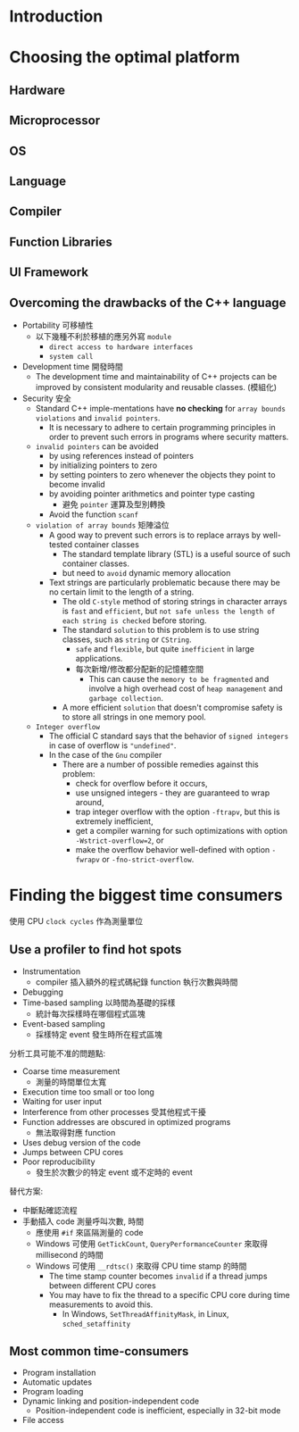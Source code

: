 
# Introduction


# Choosing the optimal platform

## Hardware

## Microprocessor

## OS

## Language

## Compiler

## Function Libraries

## UI Framework

## Overcoming the drawbacks of the C++ language

* Portability 可移植性
  * 以下幾種不利於移植的應另外寫 `module`
    * `direct access to hardware interfaces`
    * `system call`
* Development time 開發時間
  * The development time and maintainability of C++ projects can be improved by consistent modularity and reusable classes. (模組化)
* Security 安全
  * Standard C++ imple-mentations have **no checking** for `array bounds violations` and `invalid pointers`.
    * It is necessary to adhere to certain programming principles in order to prevent such errors in programs where security matters.
  * `invalid pointers` can be avoided
    * by using references instead of pointers
    * by initializing pointers to zero
    * by setting pointers to zero whenever the objects they point to become invalid
    * by avoiding pointer arithmetics and pointer type casting
      * 避免 `pointer` 運算及型別轉換
    * Avoid the function `scanf`
  * `violation of array bounds` 矩陣溢位
    * A good way to prevent such errors is to replace arrays by well-tested container classes
      * The standard template library (STL) is a useful source of such container classes.
      * but need to `avoid` dynamic memory allocation
    * Text strings are particularly problematic because there may be no certain limit to the length of a string.
      * The old `C-style` method of storing strings in character arrays is `fast` and `efficient`, but `not safe unless the length of each string is checked` before storing.
      * The standard `solution` to this problem is to use string classes, such as `string` or `CString`.
        * `safe` and `flexible`, but quite `inefficient` in large applications.
        * 每次新增/修改都分配新的記憶體空間
          * This can cause the `memory to be fragmented` and involve a high overhead cost of `heap management` and `garbage collection`.
      * A more efficient `solution` that doesn't compromise safety is to store all strings in one memory pool.
  * `Integer overflow`
    * The official C standard says that the behavior of `signed integers` in case of overflow is `"undefined"`.
    * In the case of the `Gnu` compiler
      * There are a number of possible remedies against this problem:
        * check for overflow before it occurs,
        * use unsigned integers - they are guaranteed to wrap around,
        * trap integer overflow with the option `-ftrapv`, but this is extremely inefficient,
        * get a compiler warning for such optimizations with option `-Wstrict-overflow=2`, or
        * make the overflow behavior well-defined with option `-fwrapv` or `-fno-strict-overflow`.

# Finding the biggest time consumers

使用 CPU `clock cycles` 作為測量單位

## Use a profiler to find hot spots

* Instrumentation
  * compiler 插入額外的程式碼紀錄 function 執行次數與時間
* Debugging
* Time-based sampling 以時間為基礎的採樣
  * 統計每次採樣時在哪個程式區塊
* Event-based sampling
  * 採樣特定 event 發生時所在程式區塊

分析工具可能不准的問題點:

* Coarse time measurement
  * 測量的時間單位太寬
* Execution time too small or too long
* Waiting for user input
* Interference from other processes 受其他程式干擾
* Function addresses are obscured in optimized programs
  * 無法取得對應 function
* Uses debug version of the code
* Jumps between CPU cores
* Poor reproducibility
  * 發生於次數少的特定 event 或不定時的 event

替代方案:

* 中斷點確認流程
* 手動插入 code 測量呼叫次數, 時間
  * 應使用 `#if` 來區隔測量的 code
  * Windows 可使用 `GetTickCount`, `QueryPerformanceCounter` 來取得 millisecond 的時間
  * Windows 可使用 `__rdtsc()` 來取得 CPU time stamp 的時間
    * The time stamp counter becomes `invalid` if a thread jumps between different CPU cores
    * You may have to fix the thread to a specific CPU core during time measurements to avoid this.
      * In Windows, `SetThreadAffinityMask`, in Linux, `sched_setaffinity`

## Most common time-consumers

* Program installation
* Automatic updates
* Program loading
* Dynamic linking and position-independent code
  * Position-independent code is inefficient, especially in 32-bit mode
* File access


